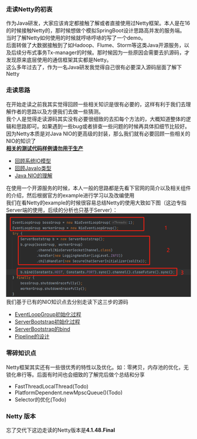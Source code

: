 ### 走读Netty的初衷

作为Java研发，大家应该肯定都接触了解或者直接使用过Netty框架。本人是在16的时候接触Netty的，那时候想做个模拟SpringBoot设计思路高并发的服务端。  
当时了解Netty如何使用的时候就哼哧哼哧的写了一个demo。  
后面转做了大数据接触到了如Hadoop、Flume、Storm等这类Java开源服务，以及后续分布式事务Tx-manager的时候。那时候因为一些原因会需要去扒源码，才发现原来底层使用的通信框架其实都是Netty。  
这么多年过去了，作为一名Java研发我觉得自己很有必要深入源码层面了解下Netty

### 走读思路

在开始走读之前我其实觉得回顾一些相关知识是很有必要的，这样有利于我们去理解作者的思路以及方便我们去做一些猜测。  
我个人是觉得走读源码其实没有必要很细致的去扣每个方法的，大概知道整体的逻辑和思路即可。如果遇到一些bug或者排查一些问题的时候再具体扣细节比较好。  
因为Netty本质是对Java NIO的更高级的封装，那么我们就有必要回顾一些相关的NIO的知识了  
**[相关的测试代码样例请勿用于生产](src/main/java/com/sourcecode/learning/young)**

- [回顾系统IO模型](1.回顾系统IO模型.md)
- [回顾JavaIo类型](2.回顾JavaIO类型.md)
- [Java NIO的理解](3.Java_NIO理解.md)

在使用一个开源服务的时候，本人一般的思路都是先看下官网的简介以及相关组件的介绍，然后根据官方的example进行学习以及改编使用  
我们在看Netty的example的时候很容易总结Netty的使用大致如下图（这边专指Server端的使用，后续的分析也只基于Server）：  
![Server初始化](images/走读步骤分层.png)
我们基于已有的NIO知识点去分别走读下这三步的源码

- [EventLoopGroup初始化过程](4.EventLoopGroup初始化过程.md)
- [ServerBootstrap初始化过程](5.ServerBootstrap初始化过程.md)
- [ServerBootstrap的bind](6.ServerBootstrap的bind.md)
- [Pipeline的设计](7.Pipeline的设计.md)  

### 零碎知识点

Netty框架其实还有一些很优秀的特性以及优化。如：零拷贝，内存池的优化，无锁化串行等。后面有时间也会细致的了解完后做个总结和分享
- FastThreadLocalThread(Todo)
- PlatformDependent.<Runnable>newMpscQueue()(Todo)
- Selector的优化(Todo)

### Netty 版本

忘了交代下这边走读的Netty版本是**4.1.48.Final**